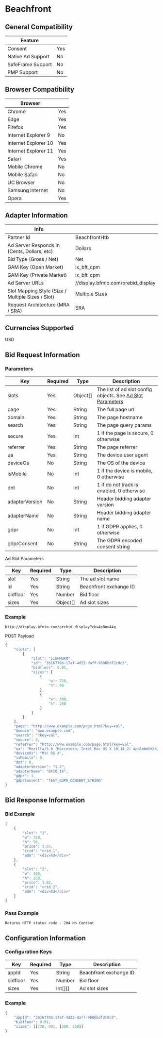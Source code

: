 # Beachfront
## General Compatibility
| Feature | |
|---|---|
| Consent | Yes |
| Native Ad Support | No |
| SafeFrame Support | No  |
| PMP Support | No |

## Browser Compatibility
| Browser | |
|---|---|
| Chrome | Yes |
| Edge | Yes |
| Firefox | Yes |
| Internet Explorer 9 | No |
| Internet Explorer 10 | Yes |
| Internet Explorer 11 | Yes |
| Safari | Yes |
| Mobile Chrome | No |
| Mobile Safari | No |
| UC Browser | No |
| Samsung Internet | No |
| Opera | Yes |

## Adapter Information
| Info | |
|---|---|
| Partner Id | BeachfrontHtb |
| Ad Server Responds in (Cents, Dollars, etc) | Dollars |
| Bid Type (Gross / Net) | Net |
| GAM Key (Open Market) | ix_bft_cpm |
| GAM Key (Private Market) | ix_bft_cpm |
| Ad Server URLs | //display.bfmio.com/prebid_display |
| Slot Mapping Style (Size / Multiple Sizes / Slot) | Multiple Sizes |
| Request Architecture (MRA / SRA) | SRA |

## Currencies Supported
USD

## Bid Request Information
### Parameters
| Key | Required | Type | Description |
|---|---|---|---|
| slots | Yes | Object[] | The list of ad slot config objects. See [Ad Slot Parameters](#slot-params) |
| page | Yes | String | The full page url |
| domain | Yes | String | The page hostname |
| search | Yes | String | The page query params |
| secure | Yes | Int | 1 if the page is secure, 0 otherwise |
| referrer | Yes | String | The page referrer |
| ua | Yes | String | The device user agent |
| deviceOs | No | String | The OS of the device |
| isMobile | No | Int | 1 if the device is mobile, 0 otherwise |
| dnt | No | Int | 1 if do not track is enabled, 0 otherwise |
| adapterVersion | No | String | Header bidding adapter version |
| adapterName | No | String | Header bidding adapter name |
| gdpr | No | Int | 1 if GDPR applies, 0 otherwise |
| gdprConsent | No | String | The GDPR encoded consent string |

Ad Slot Parameters <a name="slot-params"></a>

| Key | Required | Type | Description |
|---|---|---|---|
| slot | Yes | String | The ad slot name |
| id | Yes | String | Beachfront exchange ID |
| bidfloor | Yes | Number | Bid floor |
| sizes | Yes | Object[] | Ad slot sizes |

### Example
```
http://display.bfmio.com/prebid_display?cb=4p8ou44g
```
POST Payload
```javascript
{
    "slots": [
        {
            "slot": "ziUHMUKM",
            "id": "3b16770b-17af-4d22-daff-9606bdf2c9c3",
            "bidfloor": 0.01,
            "sizes": [
                {
                    "w": 728,
                    "h": 90
                },
                {
                    "w": 300,
                    "h": 250
                }
            ]
        }
    ],
    "page": "http://www.example.com/page.html?key=val",
    "domain": "www.example.com",
    "search": "?key=val",
    "secure": 0,
    "referrer": "http://www.example.com/page.html?key=val",
    "ua": "Mozilla/5.0 (Macintosh; Intel Mac OS X 10_14_2) AppleWebKit/537.36 (KHTML, like Gecko) Chrome/72.0.3626.28 Safari/537.36",
    "deviceOs": "Mac OS X",
    "isMobile": 0,
    "dnt": 0,
    "adapterVersion": "1.2",
    "adapterName": "BFIO_IX",
    "gdpr": 1,
    "gdprConsent": "TEST_GDPR_CONSENT_STRING"
}
```

## Bid Response Information
### Bid Example
```javascript
[
    {
        "slot": "1",
        "w": 728,
        "h": 90,
        "price": 3.03,
        "crid": "crid_1",
        "adm": "<div>Ad</div>"
    },
    {
        "slot": "2",
        "w": 300,
        "h": 250,
        "price": 3.02,
        "crid": "crid_2",
        "adm": "<div>Ad</div>"
    }
]
```
### Pass Example
```
Returns HTTP status code - 204 No Content
```

## Configuration Information
### Configuration Keys
| Key | Required | Type | Description |
|---|---|---|---|
| appId | Yes | String | Beachfront exchange ID |
| bidfloor | Yes | Number | Bid floor |
| sizes | Yes | Int[][] | Ad slot sizes |
### Example
```javascript
{
    "appId": "3b16770b-17af-4d22-daff-9606bdf2c9c3",
    "bidfloor": 0.01,
    "sizes": [[728, 90], [300, 250]]
}
```
